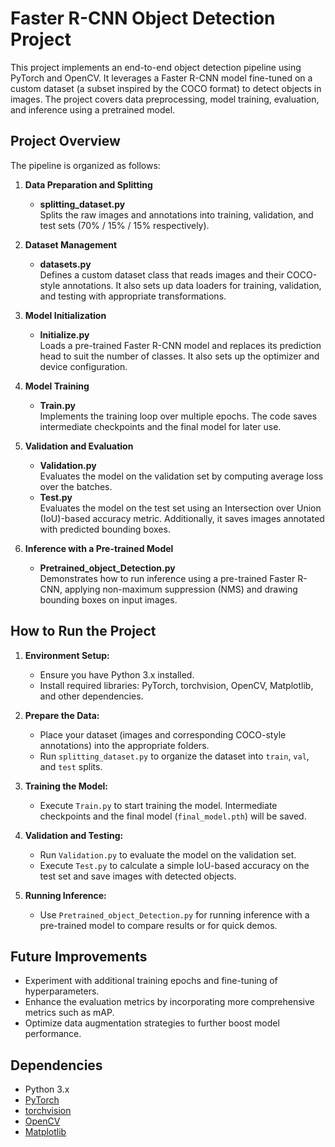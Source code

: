 # Faster R-CNN Object Detection Project

This project implements an end-to-end object detection pipeline using PyTorch and OpenCV. It leverages a Faster R-CNN model fine-tuned on a custom dataset (a subset inspired by the COCO format) to detect objects in images. The project covers data preprocessing, model training, evaluation, and inference using a pretrained model.

## Project Overview

The pipeline is organized as follows:

1. **Data Preparation and Splitting**

   - **splitting_dataset.py**  
     Splits the raw images and annotations into training, validation, and test sets (70% / 15% / 15% respectively).

2. **Dataset Management**

   - **datasets.py**  
     Defines a custom dataset class that reads images and their COCO-style annotations. It also sets up data loaders for training, validation, and testing with appropriate transformations.

3. **Model Initialization**

   - **Initialize.py**  
     Loads a pre-trained Faster R-CNN model and replaces its prediction head to suit the number of classes. It also sets up the optimizer and device configuration.

4. **Model Training**

   - **Train.py**  
     Implements the training loop over multiple epochs. The code saves intermediate checkpoints and the final model for later use.

5. **Validation and Evaluation**

   - **Validation.py**  
     Evaluates the model on the validation set by computing average loss over the batches.
   - **Test.py**  
     Evaluates the model on the test set using an Intersection over Union (IoU)-based accuracy metric. Additionally, it saves images annotated with predicted bounding boxes.

6. **Inference with a Pre-trained Model**
   - **Pretrained_object_Detection.py**  
     Demonstrates how to run inference using a pre-trained Faster R-CNN, applying non-maximum suppression (NMS) and drawing bounding boxes on input images.

## How to Run the Project

1. **Environment Setup:**

   - Ensure you have Python 3.x installed.
   - Install required libraries: PyTorch, torchvision, OpenCV, Matplotlib, and other dependencies.

2. **Prepare the Data:**

   - Place your dataset (images and corresponding COCO-style annotations) into the appropriate folders.
   - Run `splitting_dataset.py` to organize the dataset into `train`, `val`, and `test` splits.

3. **Training the Model:**

   - Execute `Train.py` to start training the model. Intermediate checkpoints and the final model (`final_model.pth`) will be saved.

4. **Validation and Testing:**

   - Run `Validation.py` to evaluate the model on the validation set.
   - Execute `Test.py` to calculate a simple IoU-based accuracy on the test set and save images with detected objects.

5. **Running Inference:**
   - Use `Pretrained_object_Detection.py` for running inference with a pre-trained model to compare results or for quick demos.

## Future Improvements

- Experiment with additional training epochs and fine-tuning of hyperparameters.
- Enhance the evaluation metrics by incorporating more comprehensive metrics such as mAP.
- Optimize data augmentation strategies to further boost model performance.

## Dependencies

- Python 3.x
- [PyTorch](https://pytorch.org/)
- [torchvision](https://pytorch.org/vision/stable/index.html)
- [OpenCV](https://opencv.org/)
- [Matplotlib](https://matplotlib.org/)
